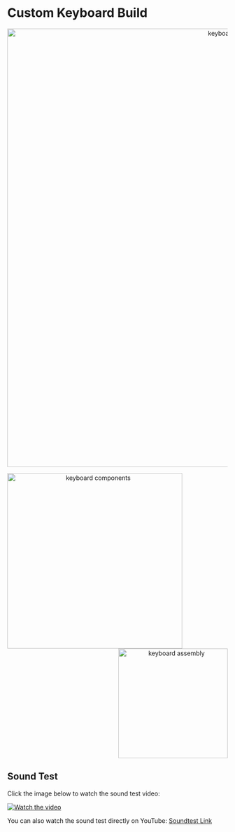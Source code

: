 # Custom Keyboard Build

<p align="center">
  <img width="1000" alt="keyboard build" src="https://github.com/user-attachments/assets/77e7a658-88fe-4579-aeec-d39dfebbb104">
</p>

<p align="center">
  <img align="left" width="400" alt="keyboard components" src="https://github.com/user-attachments/assets/5c0debfe-7025-4a4a-9068-3ed297181fc6">
  <img align="right" width="250" alt="keyboard assembly" src="https://github.com/user-attachments/assets/e85eab01-a4ce-4159-8365-265e47b777c9">
</p>

<br clear="both" />

## Sound Test

Click the image below to watch the sound test video:

[![Watch the video](https://img.youtube.com/vi/2leu0M6s3vk/maxresdefault.jpg)](https://youtu.be/2leu0M6s3vk)

You can also watch the sound test directly on YouTube: [Soundtest Link](https://www.youtube.com/watch?v=2leu0M6s3vk)

